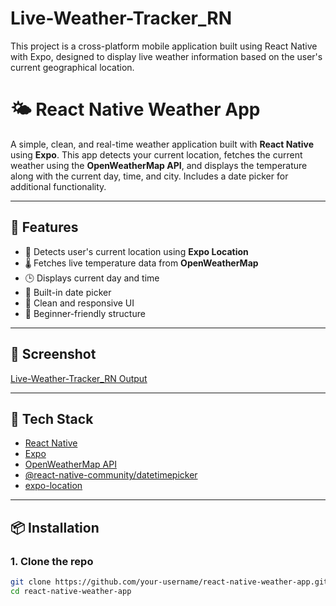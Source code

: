 # Live-Weather-Tracker_RN
This project is a cross-platform mobile application built using React Native with Expo, designed to display live weather information based on the user's current geographical location.

# 🌤️ React Native Weather App

A simple, clean, and real-time weather application built with **React Native** using **Expo**. This app detects your current location, fetches the current weather using the **OpenWeatherMap API**, and displays the temperature along with the current day, time, and city. Includes a date picker for additional functionality.

---

## 🚀 Features

- 📍 Detects user's current location using **Expo Location**
- 🌡️ Fetches live temperature data from **OpenWeatherMap**
- 🕒 Displays current day and time
- 📅 Built-in date picker
- 💅 Clean and responsive UI
- 🔰 Beginner-friendly structure

---

## 📸 Screenshot

[Live-Weather-Tracker_RN Output](https://github.com/user-attachments/assets/2de68992-4bab-49bb-9592-7632ea862890)

---

## 🧰 Tech Stack

- [React Native](https://reactnative.dev/)
- [Expo](https://expo.dev/)
- [OpenWeatherMap API](https://openweathermap.org/api)
- [@react-native-community/datetimepicker](https://github.com/react-native-datetimepicker/datetimepicker)
- [expo-location](https://docs.expo.dev/versions/latest/sdk/location/)

---

## 📦 Installation

### 1. Clone the repo

```bash
git clone https://github.com/your-username/react-native-weather-app.git
cd react-native-weather-app

